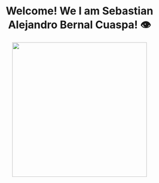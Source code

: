 <h1 align="center">Welcome! We I am Sebastian Alejandro Bernal Cuaspa! 👁️</h1>

<div align="center">
<a href="https://ossinsight.io">
  <img src="/web/static/img/screenshots/homepage.gif" height=360
</a>
</div>
